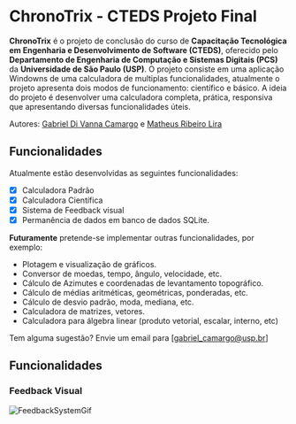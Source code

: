 # ChronoTrix - CTEDS Projeto Final
**ChronoTrix** é o projeto de conclusão do curso de **Capacitação Tecnológica em Engenharia e Desenvolvimento de Software (CTEDS)**, oferecido pelo **Departamento de Engenharia de Computação e Sistemas Digitais (PCS)** da **Universidade de São Paulo (USP)**. O projeto consiste em uma aplicação Windowns de uma calculadora de multiplas funcionalidades, atualmente o projeto apresenta dois modos de funcionamento: científico e básico. A ideia do projeto é desenvolver uma calculadora completa, prática, responsiva que apresentando diversas funcionalidades úteis.

Autores: [Gabriel Di Vanna Camargo](https://github.com/FastShowDev) e [Matheus Ribeiro Lira](https://github.com/mtlira)

## Funcionalidades
Atualmente estão desenvolvidas as seguintes funcionalidades:
- [x] Calculadora Padrão
- [x] Calculadora Científica
- [x] Sistema de Feedback visual
- [x] Permanência de dados em banco de dados SQLite.<br/>

**Futuramente** pretende-se implementar outras funcionalidades, por exemplo:<br/>

- Plotagem e visualização de gráficos.
- Conversor de moedas, tempo, ângulo, velocidade, etc.
- Cálculo de Azimutes e coordenadas de levantamento topográfico.
- Cálculo de médias aritméticas, geométricas, ponderadas, etc.
- Cálculo de desvio padrão, moda, mediana, etc.
- Calculadora de matrizes, vetores.
- Calculadora para álgebra linear (produto vetorial, escalar, interno, etc)

Tem alguma sugestão? Envie um email para [gabriel_camargo@usp.br]

## Funcionalidades

### Feedback Visual
![FeedbackSystemGif](https://user-images.githubusercontent.com/109106987/208176837-627b798c-25cb-4963-9ec6-a9b3a37b1b3d.gif)

